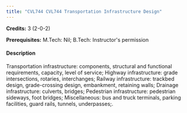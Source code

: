 ```yaml
---
title: "CVL744 CVL744 Transportation Infrastructure Design"
---
```

**Credits:** 3 (2-0-2)

**Prerequisites:** M.Tech: Nil; B.Tech: Instructor's permission

#### Description
Transportation infrastructure: components, structural and functional requirements, capacity, level of service; Highway infrastructure: grade intersections, rotaries, interchanges; Railway infrastructure: trackbed design, grade-crossing design, embankment, retaining walls; Drainage infrastructure: culverts, bridges; Pedestrian infrastructure: pedestrian sideways, foot bridges; Miscellaneous: bus and truck terminals, parking facilities, guard rails, tunnels, underpasses;.